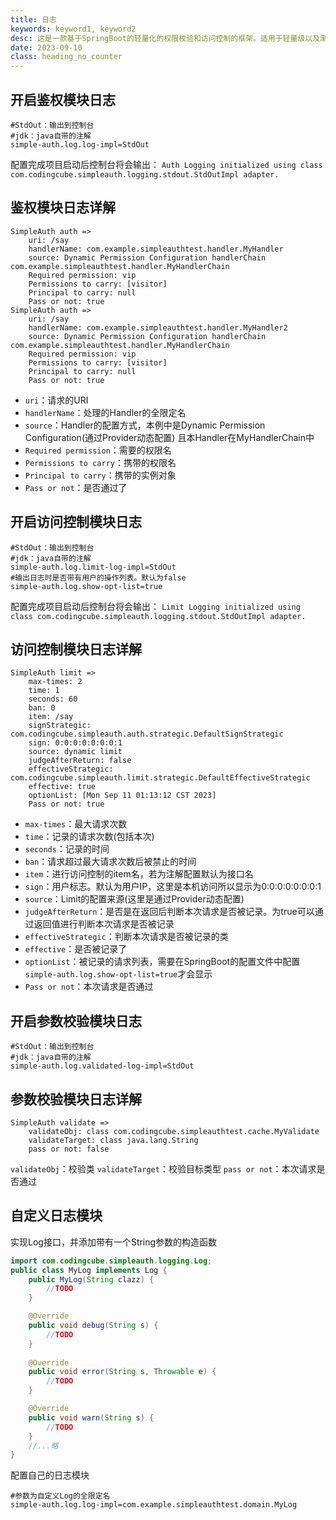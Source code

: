 ```yaml
---
title: 日志
keywords: keyword1, keyword2
desc: 这是一款基于SpringBoot的轻量化的权限校验和访问控制的框架。适用于轻量级以及渐进式的项目。
date: 2023-09-10
class: heading_no_counter
---
```


## 开启鉴权模块日志
```properties
#StdOut：输出到控制台
#jdk：java自带的注解
simple-auth.log.log-impl=StdOut
```

配置完成项目启动后控制台将会输出：
`Auth Logging initialized using class com.codingcube.simpleauth.logging.stdout.StdOutImpl adapter.`
## 鉴权模块日志详解
```
SimpleAuth auth => 
	uri: /say
	handlerName: com.example.simpleauthtest.handler.MyHandler
	source: Dynamic Permission Configuration handlerChain com.example.simpleauthtest.handler.MyHandlerChain
	Required permission: vip
	Permissions to carry: [visitor]
	Principal to carry: null
	Pass or not: true
SimpleAuth auth => 
	uri: /say
	handlerName: com.example.simpleauthtest.handler.MyHandler2
	source: Dynamic Permission Configuration handlerChain com.example.simpleauthtest.handler.MyHandlerChain
	Required permission: vip
	Permissions to carry: [visitor]
	Principal to carry: null
	Pass or not: true
```
* `uri`：请求的URI
* `handlerName`：处理的Handler的全限定名
* `source`：Handler的配置方式，本例中是Dynamic Permission Configuration(通过Provider动态配置) 且本Handler在MyHandlerChain中
* `Required permission`：需要的权限名
* `Permissions to carry`：携带的权限名
* `Principal to carry`：携带的实例对象
* `Pass or not`：是否通过了
## 开启访问控制模块日志
```properties
#StdOut：输出到控制台
#jdk：java自带的注解
simple-auth.log.limit-log-impl=StdOut
#输出日志时是否带有用户的操作列表。默认为false
simple-auth.log.show-opt-list=true
```
配置完成项目启动后控制台将会输出：
`Limit Logging initialized using class com.codingcube.simpleauth.logging.stdout.StdOutImpl adapter.`

## 访问控制模块日志详解
```properties
SimpleAuth limit => 
	max-times: 2
	time: 1
	seconds: 60
	ban: 0
	item: /say
	signStrategic: com.codingcube.simpleauth.auth.strategic.DefaultSignStrategic
	sign: 0:0:0:0:0:0:0:1
	source: dynamic limit
	judgeAfterReturn: false
	effectiveStrategic: com.codingcube.simpleauth.limit.strategic.DefaultEffectiveStrategic
	effective: true
	optionList: [Mon Sep 11 01:13:12 CST 2023]
	Pass or not: true
```
* `max-times`：最大请求次数
* `time`：记录的请求次数(包括本次)
* `seconds`：记录的时间
* `ban`：请求超过最大请求次数后被禁止的时间
* `item`：进行访问控制的item名，若为注解配置默认为接口名
* `sign`：用户标志。默认为用户IP，这里是本机访问所以显示为0:0:0:0:0:0:0:1
* `source`：Limit的配置来源(这里是通过Provider动态配置)
* `judgeAfterReturn`：是否是在返回后判断本次请求是否被记录。为true可以通过返回值进行判断本次请求是否被记录
* `effectiveStrategic`：判断本次请求是否被记录的类
* `effective`：是否被记录了
* `optionList`：被记录的请求列表，需要在SpringBoot的配置文件中配置`simple-auth.log.show-opt-list=true`才会显示
* `Pass or not`：本次请求是否通过
## 开启参数校验模块日志
```properties
#StdOut：输出到控制台
#jdk：java自带的注解
simple-auth.log.validated-log-impl=StdOut
```

## 参数校验模块日志详解
```properties
SimpleAuth validate => 
	validateObj: class com.codingcube.simpleauthtest.cache.MyValidate
	validateTarget: class java.lang.String
	pass or not: false
```
`validateObj`：校验类
`validateTarget`：校验目标类型
`pass or not`：本次请求是否通过

## 自定义日志模块
实现Log接口，并添加带有一个String参数的构造函数
```java
import com.codingcube.simpleauth.logging.Log;
public class MyLog implements Log {
    public MyLog(String clazz) {
        //TODO
    }

    @Override
    public void debug(String s) {
        //TODO
    }
    
    @Override
    public void error(String s, Throwable e) {
        //TODO
    }

    @Override
    public void warn(String s) {
        //TODO
    }
	//...略
}
```
配置自己的日志模块
```properties
#参数为自定义Log的全限定名
simple-auth.log.log-impl=com.example.simpleauthtest.domain.MyLog
```